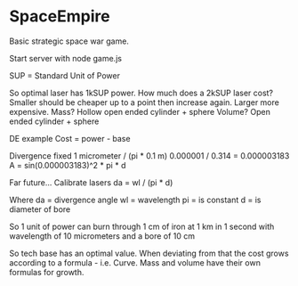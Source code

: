 # SpaceEmpire
Basic strategic space war game.

Start server with node game.js

SUP = Standard Unit of Power

So optimal laser has 1kSUP power.
    How much does a 2kSUP laser cost?
        Smaller should be cheaper up to a point then increase again.
        Larger more expensive.
    Mass?
        Hollow open ended cylinder + sphere 
    Volume?
        Open ended cylinder + sphere

DE example
Cost = power - base

Divergence fixed 1 micrometer / (pi * 0.1 m)
0.000001 / 0.314 = 0.000003183
A = sin(0.000003183)^2 * pi * d


Far future...
Calibrate lasers
da = wl / (pi * d)

Where
da = divergence angle
wl = wavelength
pi = is constant
d  = is diameter of bore

So 1 unit of power can burn through 1 cm of iron at 1 km in 1 second with wavelength of 10 micrometers and a bore of 10 cm

So tech base has an optimal value.  When deviating from that the cost grows according to a formula - i.e. Curve.  Mass and volume have their own formulas for growth.